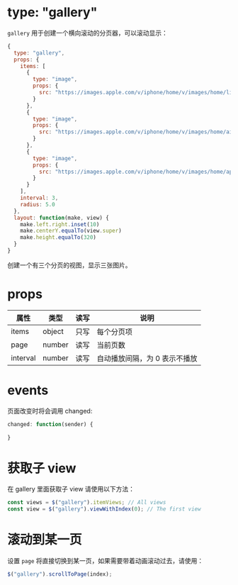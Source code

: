 # type: "gallery"

`gallery` 用于创建一个横向滚动的分页器，可以滚动显示：

```js
{
  type: "gallery",
  props: {
    items: [
      {
        type: "image",
        props: {
          src: "https://images.apple.com/v/iphone/home/v/images/home/limited_edition/iphone_7_product_red_large_2x.jpg"
        }
      },
      {
        type: "image",
        props: {
          src: "https://images.apple.com/v/iphone/home/v/images/home/airpods_large_2x.jpg"
        }
      },
      {
        type: "image",
        props: {
          src: "https://images.apple.com/v/iphone/home/v/images/home/apple_pay_large_2x.jpg"
        }
      }
    ],
    interval: 3,
    radius: 5.0
  },
  layout: function(make, view) {
    make.left.right.inset(10)
    make.centerY.equalTo(view.super)
    make.height.equalTo(320)
  }
}
```

创建一个有三个分页的视图，显示三张图片。

# props

属性 | 类型 | 读写 | 说明
---|---|---|---
items | object | 只写 | 每个分页项
page | number | 读写 | 当前页数
interval | number | 读写 | 自动播放间隔，为 0 表示不播放

# events

页面改变时将会调用 changed:

```js
changed: function(sender) {
  
}
```

# 获取子 view

在 gallery 里面获取子 view 请使用以下方法：

```js
const views = $("gallery").itemViews; // All views
const view = $("gallery").viewWithIndex(0); // The first view
```

# 滚动到某一页

设置 `page` 将直接切换到某一页，如果需要带着动画滚动过去，请使用：

```js
$("gallery").scrollToPage(index);
```